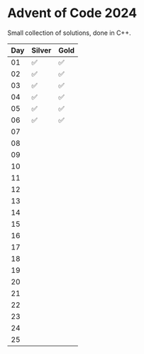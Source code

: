 # Advent of Code 2024

Small collection of solutions, done in C++.

| Day |       Silver       |        Gold        |
|-----|--------------------|--------------------|
|  01 | :white_check_mark: | :white_check_mark: |
|  02 | :white_check_mark: | :white_check_mark: |
|  03 | :white_check_mark: | :white_check_mark: |
|  04 | :white_check_mark: | :white_check_mark: |
|  05 | :white_check_mark: | :white_check_mark: |
|  06 | :white_check_mark: | :white_check_mark: |
|  07 |                    |                    |
|  08 |                    |                    |
|  09 |                    |                    |
|  10 |                    |                    |
|  11 |                    |                    |
|  12 |                    |                    |
|  13 |                    |                    |
|  14 |                    |                    |
|  15 |                    |                    |
|  16 |                    |                    |
|  17 |                    |                    |
|  18 |                    |                    |
|  19 |                    |                    |
|  20 |                    |                    |
|  21 |                    |                    |
|  22 |                    |                    |
|  23 |                    |                    |
|  24 |                    |                    |
|  25 |                    |                    |
